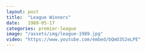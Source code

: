 ```yaml
---
layout: post
title:  "League Winners"
date:   1989-05-17
categories: premier-league
image: "/assets/img/league-1989.jpg"
video: "https://www.youtube.com/embed/bQmO3S2eLPE"
---
```

